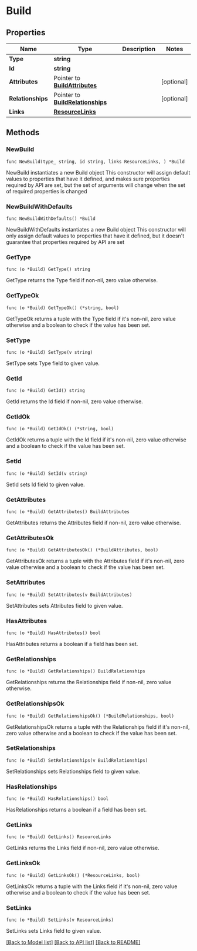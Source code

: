 # Build

## Properties

Name | Type | Description | Notes
------------ | ------------- | ------------- | -------------
**Type** | **string** |  | 
**Id** | **string** |  | 
**Attributes** | Pointer to [**BuildAttributes**](Build_attributes.md) |  | [optional] 
**Relationships** | Pointer to [**BuildRelationships**](Build_relationships.md) |  | [optional] 
**Links** | [**ResourceLinks**](ResourceLinks.md) |  | 

## Methods

### NewBuild

`func NewBuild(type_ string, id string, links ResourceLinks, ) *Build`

NewBuild instantiates a new Build object
This constructor will assign default values to properties that have it defined,
and makes sure properties required by API are set, but the set of arguments
will change when the set of required properties is changed

### NewBuildWithDefaults

`func NewBuildWithDefaults() *Build`

NewBuildWithDefaults instantiates a new Build object
This constructor will only assign default values to properties that have it defined,
but it doesn't guarantee that properties required by API are set

### GetType

`func (o *Build) GetType() string`

GetType returns the Type field if non-nil, zero value otherwise.

### GetTypeOk

`func (o *Build) GetTypeOk() (*string, bool)`

GetTypeOk returns a tuple with the Type field if it's non-nil, zero value otherwise
and a boolean to check if the value has been set.

### SetType

`func (o *Build) SetType(v string)`

SetType sets Type field to given value.


### GetId

`func (o *Build) GetId() string`

GetId returns the Id field if non-nil, zero value otherwise.

### GetIdOk

`func (o *Build) GetIdOk() (*string, bool)`

GetIdOk returns a tuple with the Id field if it's non-nil, zero value otherwise
and a boolean to check if the value has been set.

### SetId

`func (o *Build) SetId(v string)`

SetId sets Id field to given value.


### GetAttributes

`func (o *Build) GetAttributes() BuildAttributes`

GetAttributes returns the Attributes field if non-nil, zero value otherwise.

### GetAttributesOk

`func (o *Build) GetAttributesOk() (*BuildAttributes, bool)`

GetAttributesOk returns a tuple with the Attributes field if it's non-nil, zero value otherwise
and a boolean to check if the value has been set.

### SetAttributes

`func (o *Build) SetAttributes(v BuildAttributes)`

SetAttributes sets Attributes field to given value.

### HasAttributes

`func (o *Build) HasAttributes() bool`

HasAttributes returns a boolean if a field has been set.

### GetRelationships

`func (o *Build) GetRelationships() BuildRelationships`

GetRelationships returns the Relationships field if non-nil, zero value otherwise.

### GetRelationshipsOk

`func (o *Build) GetRelationshipsOk() (*BuildRelationships, bool)`

GetRelationshipsOk returns a tuple with the Relationships field if it's non-nil, zero value otherwise
and a boolean to check if the value has been set.

### SetRelationships

`func (o *Build) SetRelationships(v BuildRelationships)`

SetRelationships sets Relationships field to given value.

### HasRelationships

`func (o *Build) HasRelationships() bool`

HasRelationships returns a boolean if a field has been set.

### GetLinks

`func (o *Build) GetLinks() ResourceLinks`

GetLinks returns the Links field if non-nil, zero value otherwise.

### GetLinksOk

`func (o *Build) GetLinksOk() (*ResourceLinks, bool)`

GetLinksOk returns a tuple with the Links field if it's non-nil, zero value otherwise
and a boolean to check if the value has been set.

### SetLinks

`func (o *Build) SetLinks(v ResourceLinks)`

SetLinks sets Links field to given value.



[[Back to Model list]](../README.md#documentation-for-models) [[Back to API list]](../README.md#documentation-for-api-endpoints) [[Back to README]](../README.md)


